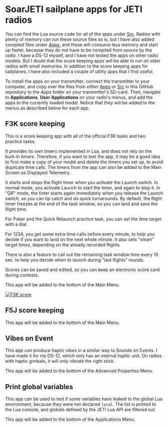 # SoarJETI sailplane apps for JETI radios

You can find the Lua source code for all of the apps under [Src](https://github.com/jfrickmann/SoarJETI/tree/main/Src). Radios with plenty of memory can run these source files as is, but I have also added compiled files under [Apps](https://github.com/jfrickmann/SoarJETI/tree/main/Apps), and these will consume less memory and start up faster, because they do not have to be compiled from source by the radio. I have a DS-12 myself, and I have not tested the apps on other radio models. But I doubt that the score keeping apps will be able to run on older radios with small memories.
In addition to the score keeping apps for sailplanes, I have also included a couple of utility apps that I find useful.

To install the apps on your transmitter, connect the transmitter to your computer, and copy over the files from *either* [Apps](https://github.com/jfrickmann/SoarJETI/tree/main/Apps) *or* [Src](https://github.com/jfrickmann/SoarJETI/tree/main/Src) in this GitHub repository to the *Apps* folder on your transmitter's SD-card. Then, navigate to **Applications**, **User Applications** on your radio's menus, and add the apps to the currently loaded model. Notice that they will be added to the menus as described below for each app.

## F3K score keeping

This is a score keeping app with all of the official F3K tasks and two practice tasks.

It provides its own timers implemented in Lua, and does not rely on the built-in timers. Therefore, if you want to test the app, it may be a good idea to first make a copy of your model and delete the timers you set up, to avoid duplicate time calls. The timers from the app can also be added to the Main Screen as Displayed Telemetry.

It starts and stops the flight timer when you activate the Launch switch. In normal mode, you activate Launch to start the timer, and again to stop it. In "QR" mode, the timer starts again immediately when you release the Launch switch, so you can tip catch and do quick turnarounds. By default, the flight timer freezes at the end of the task window, so you can land and save the flight time.

For Poker and the Quick Relaunch practice task, you can set the time target with a dial.

For 1234, you get some extra time calls before every minute, to help you decide if you want to land on the next whole minute. It also sets "smart" target times, depending on the already recorded flights.

There is also a feature to call out the remaining task window time every 10 sec. to help you decide when to launch during "last flights" rounds.

Scores can be saved and edited, so you can keep an electronic score card during contests.

This app will be added to the bottom of the Main Menu.

[![F3K score](http://img.youtube.com/vi/SAaVfNJSD7Y/hqdefault.jpg)](http://www.youtube.com/watch?v=SAaVfNJSD7Y "Click on the image to play Youtube video")

## F5J score keeping
This app will be added to the bottom of the Main Menu.

## Vibes on Event
This app can produce haptic vibes in a similar way to Sounds on Events. I have made it for my DS-12, which only has an internal haptic unit. On radios with haptic gimbals, it will only vibrate the right stick.

This app will be added to the bottom of the Advanced Properties Menu.

## Print global variables
This app can be used to test if some variables have leaked to the global Lua environment, because they were not declared `local`. The list is printed to the Lua console, and globals defined by the JETI Lua API are filtered out.

This app will be added to the bottom of the Applications Menu.
